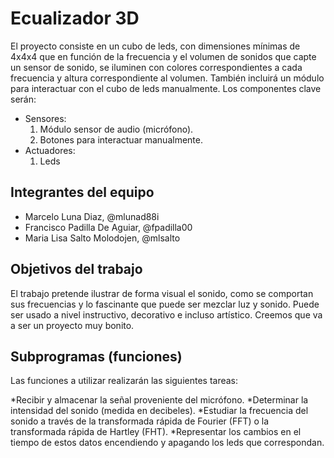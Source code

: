 ﻿# Ecualizador 3D

El proyecto consiste en un cubo de leds, con dimensiones mínimas de 4x4x4 que en función de la frecuencia y el volumen de sonidos que capte un sensor de sonido, se iluminen con colores correspondientes a cada frecuencia y altura correspondiente al volumen. También incluirá un módulo para interactuar con el cubo de leds manualmente.
Los componentes clave serán:

* Sensores:
  1. Módulo sensor de audio (micrófono).
  2. Botones para interactuar manualmente.
* Actuadores:
  1. Leds

## Integrantes del equipo

* Marcelo Luna Diaz, @mlunad88i
* Francisco Padilla De Aguiar, @fpadilla00
* Maria Lisa Salto Molodojen, @mlsalto

## Objetivos del trabajo

El trabajo pretende ilustrar de forma visual el sonido, como se comportan sus frecuencias y lo fascinante que puede ser mezclar luz y sonido. Puede ser usado a nivel instructivo, decorativo e incluso artístico. Creemos que va a ser un proyecto muy bonito.

## Subprogramas (funciones)

Las funciones a utilizar realizarán las siguientes tareas:

*Recibir y almacenar la señal proveniente del micrófono.
*Determinar la intensidad del sonido (medida en decibeles).
*Estudiar la frecuencia del sonido a través de la transformada rápida de Fourier (FFT) o la transformada rápida de Hartley (FHT).
*Representar los cambios en el tiempo de estos datos encendiendo y apagando los leds que correspondan.
